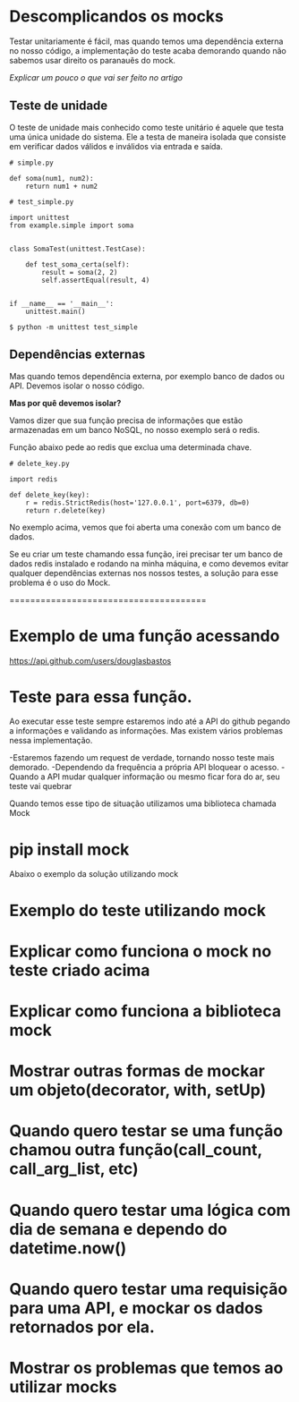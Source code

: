 # Descomplicandos os mocks

Testar unitariamente é fácil, mas quando temos uma dependência externa no nosso código, a implementação do teste acaba demorando quando não sabemos usar direito os paranauês do mock.

*Explicar um pouco o que vai ser feito no artigo*

Teste de unidade
---
O teste de unidade mais conhecido como teste unitário é aquele que testa uma única unidade do sistema. Ele a testa de maneira isolada que consiste em verificar dados válidos e inválidos via entrada e saída.

```
# simple.py

def soma(num1, num2):
    return num1 + num2
```

```
# test_simple.py

import unittest
from example.simple import soma


class SomaTest(unittest.TestCase):

    def test_soma_certa(self):
        result = soma(2, 2)
        self.assertEqual(result, 4)


if __name__ == '__main__':
    unittest.main()
```

```
$ python -m unittest test_simple
```

Dependências externas
---
Mas quando temos dependência externa, por exemplo banco de dados ou API. Devemos isolar o nosso código.

**Mas por quê devemos isolar?**

Vamos dizer que sua função precisa de informações que estão armazenadas em um banco NoSQL, no nosso exemplo será o redis.

Função abaixo pede ao redis que exclua uma determinada chave.
```
# delete_key.py

import redis

def delete_key(key):
    r = redis.StrictRedis(host='127.0.0.1', port=6379, db=0)
    return r.delete(key)
```
No exemplo acima, vemos que foi aberta uma conexão com um banco de dados.

Se eu criar um teste chamando essa função, irei precisar ter um banco de dados redis instalado e rodando na minha máquina, e como devemos evitar qualquer dependências externas nos nossos testes, a solução para esse problema é o uso do Mock.


======================================
# Exemplo de uma função acessando
https://api.github.com/users/douglasbastos

# Teste para essa função.

Ao executar esse teste sempre estaremos indo até a API do github pegando a informações e validando as informações.
Mas existem vários problemas nessa implementação.

-Estaremos fazendo um request de verdade, tornando nosso teste mais demorado.
-Dependendo da frequência a própria API bloquear o acesso.
-Quando a API mudar qualquer informação ou mesmo ficar fora do ar, seu teste vai quebrar

Quando temos esse tipo de situação utilizamos uma biblioteca chamada Mock

# pip install mock

Abaixo o exemplo da solução utilizando mock

# Exemplo do teste utilizando mock

# Explicar como funciona o mock no teste criado acima

# Explicar como funciona a biblioteca mock

# Mostrar outras formas de mockar um objeto(decorator, with, setUp)

# Quando quero testar se uma função chamou outra função(call_count, call_arg_list, etc)

# Quando quero testar uma lógica com dia de semana e dependo do datetime.now()

# Quando quero testar uma requisição para uma API, e mockar os dados retornados por ela.

# Mostrar os problemas que temos ao utilizar mocks
